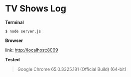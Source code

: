 
# TV Shows Log

**Terminal**

```
$ node server.js
```

**Browser** 

link: [http://localhost:8009](http://localhost:8009)

**Tested**

> Google Chrome 65.0.3325.181 (Official Build) (64-bit)
